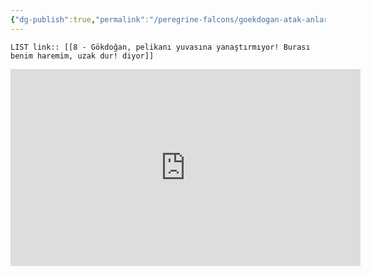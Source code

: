 ```yaml
---
{"dg-publish":true,"permalink":"/peregrine-falcons/goekdogan-atak-anlari-0/8-goekdogan-pelikani-yuvasina-yanastirmiyor-burasi-benim-haremim-uzak-dur-diyor/"}
---
```


`LIST link:: [[8 - Gökdoğan, pelikanı yuvasına yanaştırmıyor! Burası benim haremim, uzak dur! diyor]] `

<iframe width="560" height="315" src="https://www.youtube.com/embed/j0uk2Y0ALfY?si=wzyukv252jzHuVXC" title="YouTube video player" frameborder="0" allow="accelerometer; autoplay; clipboard-write; encrypted-media; gyroscope; picture-in-picture; web-share" referrerpolicy="strict-origin-when-cross-origin" allowfullscreen></iframe>

